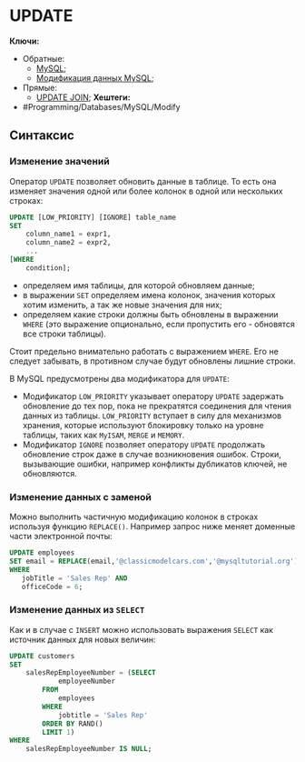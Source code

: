 
# UPDATE

**Ключи:**
- Обратные:
	- [MySQL](MySQL);
	- [Модификация данных MySQL](mysql-modifying-data);
- Прямые:
	- [UPDATE JOIN](mysql-update-join);
**Хештеги:** 
- #Programming/Databases/MySQL/Modify

## Синтаксис

### Изменение значений

Оператор `UPDATE` позволяет обновить данные в таблице. То есть она изменяет значения одной или более колонок в одной или нескольких строках:

```sql
UPDATE [LOW_PRIORITY] [IGNORE] table_name 
SET 
    column_name1 = expr1,
    column_name2 = expr2,
    ...
[WHERE
    condition];
```

- определяем имя таблицы, для которой обновляем данные;
- в выражении `SET` определяем имена колонок, значения которых хотим изменить, а так же новые значения для них;
- определяем какие строки должны быть обновлены в выражении `WHERE` (это выражение опционально, если пропустить его - обновятся все строки таблицы).

Стоит предельно внимательно работать с выражением `WHERE`. Его не следует забывать, в противном случае будут обновлены лишние строки.

В MySQL предусмотрены два модификатора для `UPDATE`:

- Модификатор `LOW_PRIORITY` указывает оператору `UPDATE` задержать обновление до тех пор, пока не прекратятся соединения для чтения данных из таблицы. `LOW_PRIORITY` вступает в силу для механизмов хранения, которые используют блокировку только на уровне таблицы, таких как `MyISAM`, `MERGE` и `MEMORY`.
- Модификатор `IGNORE` позволяет оператору `UPDATE` продолжать обновление строк даже в случае возникновения ошибок. Строки, вызывающие ошибки, например конфликты дубликатов ключей, не обновляются.

### Изменение данных с заменой

Можно выполнить частичную модификацию колонок в строках используя функцию `REPLACE()`. Например запрос ниже меняет доменные части электронной почты:

```sql
UPDATE employees
SET email = REPLACE(email,'@classicmodelcars.com','@mysqltutorial.org')
WHERE
   jobTitle = 'Sales Rep' AND
   officeCode = 6;
```

### Изменение данных из `SELECT`

Как и в случае с `INSERT` можно использовать выражения `SELECT` как источник данных для новых величин:

```sql
UPDATE customers 
SET 
    salesRepEmployeeNumber = (SELECT 
            employeeNumber
        FROM
            employees
        WHERE
            jobtitle = 'Sales Rep'
        ORDER BY RAND()
        LIMIT 1)
WHERE
    salesRepEmployeeNumber IS NULL;
```
